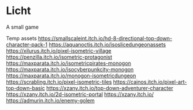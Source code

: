 # Licht
A small game

Temp assets
https://smallscaleint.itch.io/hd-8-directional-top-down-character-pack-1
https://aquanoctis.itch.io/isoslicedungeonassets
https://xilurus.itch.io/pixel-isometric-village
https://penzilla.itch.io/isometric-protagonist
https://maxparata.itch.io/isometricpirates-monogon
https://maxparata.itch.io/isocyberpunkcity-monogon
https://maxparata.itch.io/monogon-isometricdungeon
https://scrabling.itch.io/pixel-isometric-tiles
https://cainos.itch.io/pixel-art-top-down-basic
https://xzany.itch.io/top-down-adventurer-character
https://xzany.itch.io/2d-isometric-portal
https://xzany.itch.io/
https://admurin.itch.io/enemy-golem

